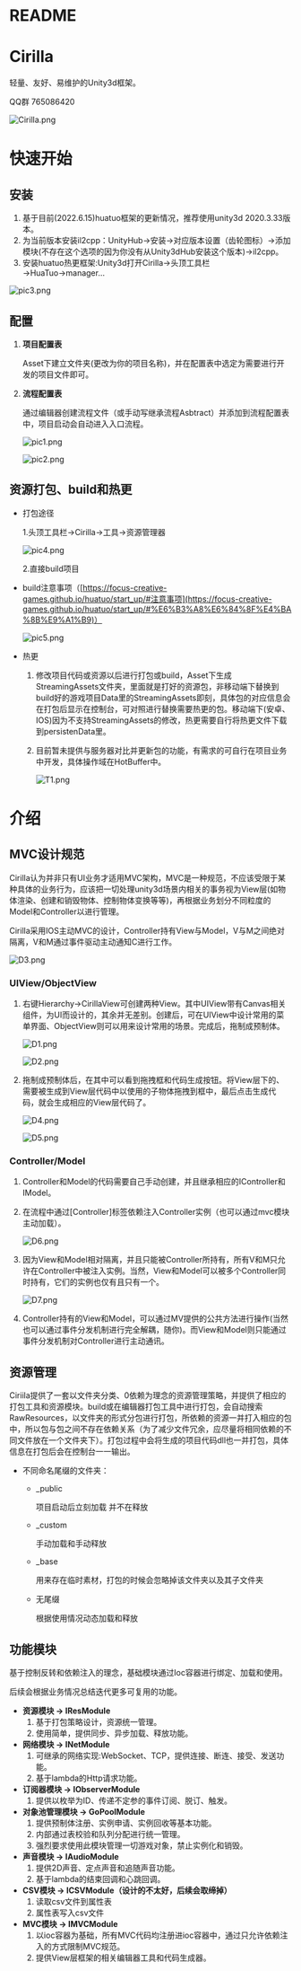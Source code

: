 # README

# Cirilla

轻量、友好、易维护的Unity3d框架。

QQ群 765086420

![Cirilla.png](README%20f78846bd73a4464c83215defbba92065/Cirilla.png)

# 快速开始

## 安装

1. 基于目前(2022.6.15)huatuo框架的更新情况，推荐使用unity3d 2020.3.33版本。
2. 为当前版本安装il2cpp：UnityHub→安装→对应版本设置（齿轮图标）→添加模块(不存在这个选项的因为你没有从Unity3dHub安装这个版本)→il2cpp。
3. 安装huatuo热更框架:Unity3d打开Cirilla→头顶工具栏→HuaTuo→manager…

![pic3.png](README%20f78846bd73a4464c83215defbba92065/pic3.png)

## 配置

1. **项目配置表**
    
    Asset下建立文件夹(更改为你的项目名称)，并在配置表中选定为需要进行开发的项目文件即可。 
    
2. **流程配置表**
    
    通过编辑器创建流程文件（或手动写继承流程Asbtract）并添加到流程配置表中，项目启动会自动进入入口流程。
    
    ![pic1.png](README%20f78846bd73a4464c83215defbba92065/pic1.png)
    
    ![pic2.png](README%20f78846bd73a4464c83215defbba92065/pic2.png)
    

## 资源打包、build和热更

- 打包途径
    
    1.头顶工具栏→Cirilla→工具→资源管理器
    
    ![pic4.png](README%20f78846bd73a4464c83215defbba92065/pic4.png)
    
    2.直接build项目
    
- build注意事项（[https://focus-creative-games.github.io/huatuo/start_up/#注意事项](https://focus-creative-games.github.io/huatuo/start_up/#%E6%B3%A8%E6%84%8F%E4%BA%8B%E9%A1%B9)）
    
    ![pic5.png](README%20f78846bd73a4464c83215defbba92065/pic5.png)
    
- 热更
    1. 修改项目代码或资源以后进行打包或build，Asset下生成StreamingAssets文件夹，里面就是打好的资源包，非移动端下替换到build好的游戏项目Data里的StreamingAssets即刻，具体包的对应信息会在打包后显示在控制台，可对照进行替换需要热更的包。移动端下(安卓、IOS)因为不支持StreamingAssets的修改，热更需要自行将热更文件下载到persistenData里。
    2. 目前暂未提供与服务器对比并更新包的功能，有需求的可自行在项目业务中开发，具体操作域在HotBuffer中。
        
        ![T1.png](README%20f78846bd73a4464c83215defbba92065/T1.png)
        

# 介绍

## **MVC设计规范**

Cirilla认为并非只有UI业务才适用MVC架构，MVC是一种规范，不应该受限于某种具体的业务行为，应该把一切处理unity3d场景内相关的事务视为View层(如物体渲染、创建和销毁物体、控制物体变换等等)，再根据业务划分不同粒度的Model和Controller以进行管理。

Cirilla采用IOS主动MVC的设计，Controller持有View与Model，V与M之间绝对隔离，V和M通过事件驱动主动通知C进行工作。

![D3.png](README%20f78846bd73a4464c83215defbba92065/D3.png)

### UIView/ObjectView

1. 右键Hierarchy→CirillaView可创建两种View。其中UIView带有Canvas相关组件，为UI而设计的，其余并无差别。创建后，可在UIView中设计常用的菜单界面、ObjectView则可以用来设计常用的场景。完成后，拖制成预制体。
    
    ![D1.png](README%20f78846bd73a4464c83215defbba92065/D1.png)
    
    ![D2.png](README%20f78846bd73a4464c83215defbba92065/D2.png)
    
2. 拖制成预制体后，在其中可以看到拖拽框和代码生成按钮。将View层下的、需要被生成到View层代码中以使用的子物体拖拽到框中，最后点击生成代码，就会生成相应的View层代码了。
    
    ![D4.png](README%20f78846bd73a4464c83215defbba92065/D4.png)
    
    ![D5.png](README%20f78846bd73a4464c83215defbba92065/D5.png)
    

### Controller/Model

1. Controller和Model的代码需要自己手动创建，并且继承相应的IController和IModel。
2. 在流程中通过[Controller]标签依赖注入Controller实例（也可以通过mvc模块主动加载）。
    
    ![D6.png](README%20f78846bd73a4464c83215defbba92065/D6.png)
    
3. 因为View和Model相对隔离，并且只能被Controller所持有，所有V和M只允许在Controller中被注入实例。当然，View和Model可以被多个Controller同时持有，它们的实例也仅有且只有一个。
    
    ![D7.png](README%20f78846bd73a4464c83215defbba92065/D7.png)
    
4. Controller持有的View和Model，可以通过MV提供的公共方法进行操作(当然也可以通过事件分发机制进行完全解耦，随你)。而View和Model则只能通过事件分发机制对Controller进行主动通讯。

## 资源管理

Ciriila提供了一套以文件夹分类、0依赖为理念的资源管理策略，并提供了相应的打包工具和资源模块。build或在编辑器打包工具中进行打包，会自动搜索RawResources，以文件夹的形式分包进行打包，所依赖的资源一并打入相应的包中，所以包与包之间不存在依赖关系（为了减少文件冗余，应尽量将相同依赖的不同文件放在一个文件夹下）。打包过程中会将生成的项目代码dll也一并打包，具体信息在打包后会在控制台一一输出。

- 不同命名尾缀的文件夹：
    - _public
        
        项目启动后立刻加载 并不在释放
        
    - _custom
        
         手动加载和手动释放
        
    - _base
        
        用来存在临时素材，打包的时候会忽略掉该文件夹以及其子文件夹
        
    - 无尾缀
        
        根据使用情况动态加载和释放 
        
    

## 功能模块

基于控制反转和依赖注入的理念，基础模块通过Ioc容器进行绑定、加载和使用。

后续会根据业务情况总结迭代更多可复用的功能。

- **资源模块 -> IResModule**
    1. 基于打包策略设计，资源统一管理。
    2. 使用简单，提供同步、异步加载、释放功能。
- **网络模块 -> INetModule**
    1. 可继承的网络实现:WebSocket、TCP，提供连接、断连、接受、发送功能。
    2. 基于lambda的Http请求功能。
- **订阅器模块 -> IObserverModule**
    1. 提供以枚举为ID、传递不定参的事件订阅、脱订、触发。
- **对象池管理模块 -> GoPoolModule**
    1. 提供预制体注册、实例申请、实例回收等基本功能。
    2. 内部通过表校验和队列分配进行统一管理。
    3. 强烈要求使用此模块管理一切游戏对象，禁止实例化和销毁。
- **声音模块 -> IAudioModule**
    1. 提供2D声音、定点声音和追随声音功能。
    2. 基于lambda的结束回调和心跳回调。
- **CSV模块 -> ICSVModule（设计的不太好，后续会取缔掉）**
    1. 读取csv文件到属性表
    2. 属性表写入csv文件
- **MVC模块 -> IMVCModule**
    1. 以ioc容器为基础，所有MVC代码均注册进ioc容器中，通过只允许依赖注入的方式限制MVC规范。
    2. 提供View层框架的相关编辑器工具和代码生成器。